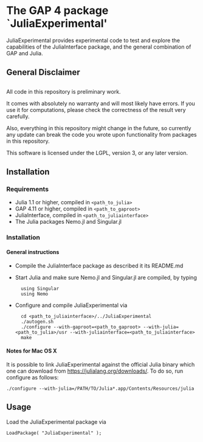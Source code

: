 # The GAP 4 package `JuliaExperimental'

JuliaExperimental provides experimental code to test and explore the
capabilities of the JuliaInterface package, and the general combination of
GAP and Julia.

## General Disclaimer
## 
All code in this repository is preliminary work.

It comes with absolutely no warranty and will most likely have errors. If you
use it for computations, please check the correctness of the result very
carefully.

Also, everything in this repository might change in the future, so currently
any update can break the code you wrote upon functionality from packages in
this repository.

This software is licensed under the LGPL, version 3, or any later version.

## Installation

### Requirements

- Julia 1.1 or higher, compiled in `<path_to_julia>`
- GAP 4.11 or higher, compiled in `<path_to_gaproot>`
- JuliaInterface, compiled in `<path_to_juliainterface>`
- The Julia packages Nemo.jl and Singular.jl

### Installation

#### General instructions

- Compile the JuliaInterface package as described it its README.md
- Start Julia and make sure Nemo.jl and Singular.jl are compiled, by typing

        using Singular
        using Nemo

- Configure and compile JuliaExperimental via

        cd <path_to_juliainterface>/../JuliaExperimental
        ./autogen.sh
        ./configure --with-gaproot=<path_to_gaproot> --with-julia=<path_to_julia>/usr --with-juliainterface=<path_to_juliainterface>
        make

#### Notes for Mac OS X

It is possible to link JuliaExperimental against the official Julia binary
which one can download from <https://julialang.org/downloads/>.
To do so, run configure as follows:

    ./configure --with-julia=/PATH/TO/Julia*.app/Contents/Resources/julia

## Usage

Load the JuliaExperimental package via

    LoadPackage( "JuliaExperimental" );
